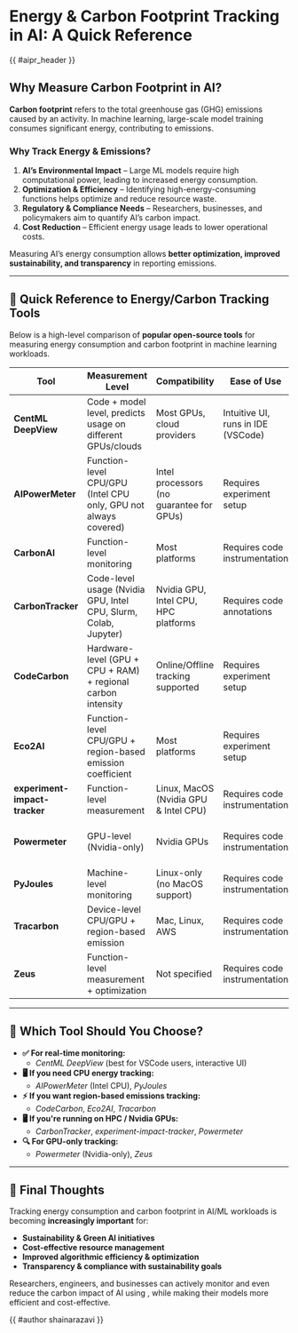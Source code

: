 # Energy & Carbon Footprint Tracking in AI: A Quick Reference

{{ #aipr_header }}

## Why Measure Carbon Footprint in AI?

**Carbon footprint** refers to the total greenhouse gas (GHG) emissions caused by
an activity. In machine learning, large-scale model training consumes significant
energy, contributing to emissions.

### Why Track Energy & Emissions?

1. **AI’s Environmental Impact** – Large ML models require high computational power,
   leading to increased energy consumption.
2. **Optimization & Efficiency** – Identifying high-energy-consuming functions
   helps optimize and reduce resource waste.
3. **Regulatory & Compliance Needs** – Researchers, businesses, and policymakers
   aim to quantify AI’s carbon impact.
4. **Cost Reduction** – Efficient energy usage leads to lower operational costs.

Measuring AI’s energy consumption allows **better optimization, improved
sustainability, and transparency** in reporting emissions.

---

## 📌 **Quick Reference to Energy/Carbon Tracking Tools**

Below is a high-level comparison of **popular open-source tools** for measuring
energy consumption and carbon footprint in machine learning workloads.

<!-- markdownlint-disable MD013 -->

| **Tool**                      | **Measurement Level**                                           | **Compatibility**                        | **Ease of Use**                    | **Installation**  | **Real-Time Monitoring?**            | **License**        | **Docs & Support**                                                   | **Notes**                                           |
| ----------------------------- | --------------------------------------------------------------- | ---------------------------------------- | ---------------------------------- | ----------------- | ------------------------------------ | ------------------ | -------------------------------------------------------------------- | --------------------------------------------------- |
| **CentML DeepView**           | Code + model level, predicts usage on different GPUs/clouds     | Most GPUs, cloud providers               | Intuitive UI, runs in IDE (VSCode) | VSCode plugin     | ✅ Inline monitoring, interactive UI | Apache 2.0 (Free)  | [GitHub Repo](https://github.com/CentML/DeepView.Profile)            | Best for real-time analysis in VSCode               |
| **AIPowerMeter**              | Function-level CPU/GPU (Intel CPU only, GPU not always covered) | Intel processors (no guarantee for GPUs) | Requires experiment setup          | Script to install | ❌ No real-time (post-run results)   | Free               | [Docs](https://greenai-uppa.github.io/AIPowerMeter/)                 | Best for CPU-centric measurement                    |
| **CarbonAI**                  | Function-level monitoring                                       | Most platforms                           | Requires code instrumentation      | Python package    | ❌ No real-time (post-run results)   | Free               | [GitHub Repo](https://github.com/Capgemini-Invent-France/CarbonAI)   | Simple setup, minimal overhead                      |
| **CarbonTracker**             | Code-level usage (Nvidia GPU, Intel CPU, Slurm, Colab, Jupyter) | Nvidia GPU, Intel CPU, HPC platforms     | Requires code annotations          | Python package    | ❌ No real-time (post-run results)   | MIT License (Free) | [GitHub Repo](https://github.com/lfwa/carbontracker)                 | Good for ML workflows in HPC                        |
| **CodeCarbon**                | Hardware-level (GPU + CPU + RAM) + regional carbon intensity    | Online/Offline tracking supported        | Requires experiment setup          | Python package    | 📊 Dashboard after execution         | Free               | [GitHub Repo](https://github.com/mlco2/codecarbon)                   | Supports regional carbon intensity                  |
| **Eco2AI**                    | Function-level CPU/GPU + region-based emission coefficient      | Most platforms                           | Requires experiment setup          | Python package    | ❌ No real-time (post-run results)   | Apache 2.0 (Free)  | [GitHub Repo](https://github.com/sb-ai-lab/Eco2AI)                   | Similar to CodeCarbon, with function-level insights |
| **experiment-impact-tracker** | Function-level measurement                                      | Linux, MacOS (Nvidia GPU & Intel CPU)    | Requires code instrumentation      | Python package    | ❌ No real-time (post-run results)   | Free               | [GitHub Repo](https://github.com/Breakend/experiment-impact-tracker) | Best for tracking on HPC clusters                   |
| **Powermeter**                | GPU-level (Nvidia-only)                                         | Nvidia GPUs                              | Requires code instrumentation      | Python package    | ❌ No real-time (post-run results)   | Free               | _(GitHub repo not well maintained)_                                  | Focused purely on Nvidia GPU tracking               |
| **PyJoules**                  | Machine-level monitoring                                        | Linux-only (no MacOS support)            | Requires code instrumentation      | Python package    | ❌ No real-time (post-run results)   | MIT License (Free) | [GitHub Repo](https://github.com/powerapi-ng/pyJoules)               | Good for system-wide tracking                       |
| **Tracarbon**                 | Device-level CPU/GPU + region-based emission                    | Mac, Linux, AWS                          | Requires code instrumentation      | Python package    | ❌ No real-time (post-run results)   | Apache 2.0 (Free)  | _(GitHub repo available, active dev.)_                               | Good for Mac & AWS                                  |
| **Zeus**                      | Function-level measurement + optimization                       | Not specified                            | Requires code instrumentation      | Python package    | ❌ No real-time (post-run results)   | Apache 2.0 (Free)  | _(GitHub repo available)_                                            | Offers additional energy optimizations              |

---

<!-- markdownlint-enable MD013 -->

## 🎯 **Which Tool Should You Choose?**

- **✅ For real-time monitoring:**
  - _CentML DeepView_ (best for VSCode users, interactive UI)
- **🖥️ If you need CPU energy tracking:**
  - _AIPowerMeter_ (Intel CPU), _PyJoules_
- **⚡ If you want region-based emissions tracking:**
  - _CodeCarbon_, _Eco2AI_, _Tracarbon_
- **🖥️ If you're running on HPC / Nvidia GPUs:**
  - _CarbonTracker_, _experiment-impact-tracker_, _Powermeter_
- **🔍 For GPU-only tracking:**
  - _Powermeter_ (Nvidia-only), _Zeus_

---

## 🌱 **Final Thoughts**

Tracking energy consumption and carbon footprint in AI/ML workloads is becoming
**increasingly important** for:

- **Sustainability & Green AI initiatives**
- **Cost-effective resource management**
- **Improved algorithmic efficiency & optimization**
- **Transparency & compliance with sustainability goals**

Researchers, engineers, and businesses can actively monitor and even reduce the
carbon impact of AI using , while making their models more efficient and cost-effective.

{{ #author shainarazavi }}
